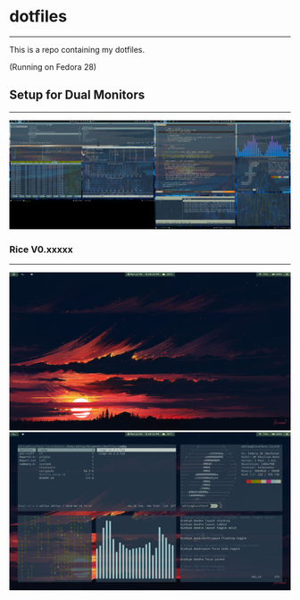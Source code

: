 # dotfiles
-----------------------------------------------------------------------------------------------------------------------------------

This is a repo containing my dotfiles.

(Running on Fedora 28)

## Setup for Dual Monitors
-----------------------------------------------------------------------------------------------------------------------------------
![setup](https://raw.githubusercontent.com/adityaprakash-bobby/dotfiles/master/images/setup.png)

### Rice V0.xxxxx
-----------------------------------------------------------------------------------------------------------------------------------

![setup](https://raw.githubusercontent.com/adityaprakash-bobby/dotfiles/master/images/1531150841_2110_09.07.2018_1366x768.png)
![setup](https://raw.githubusercontent.com/adityaprakash-bobby/dotfiles/master/images/1531150843_2110_09.07.2018_1366x768.png)
